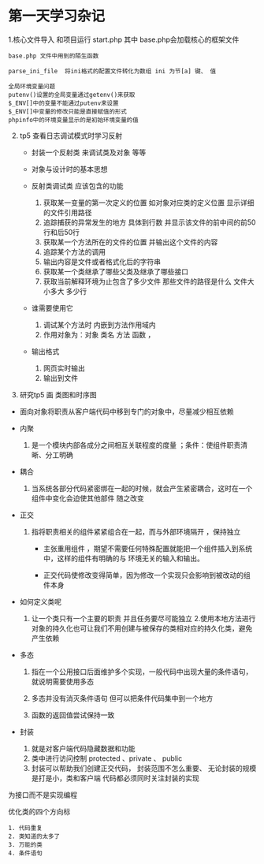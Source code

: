 # 第一天学习杂记 #
1.核心文件导入 和项目运行
    start.php 其中 base.php会加载核心的框架文件 
    
    base.php 文件中用到的陌生函数
    
    parse_ini_file  将ini格式的配置文件转化为数组 ini 为节[a] 键、 值
    
    全局环境变量问题
    putenv()设置的全局变量通过getenv()来获取 
    $_ENV[]中的变量不能通过putenv来设置
    $_ENV[]中变量的修改只能是直接赋值的形式
    phpinfo中的环境变量显示的是初始环境变量的值
    
2. tp5 查看日志调试模式时学习反射
    
    - 封装一个反射类 来调试类及对象 等等
    - 对象与设计时的基本思想
    
    - 反射类调试类 应该包含的功能
        
        1. 获取某一变量的第一次定义的位置 如对象对应类的定义位置 显示详细的文件引用路径
        2. 追踪捕获的异常发生的地方 具体到行数 并显示该文件的前中间的前50行和后50行
        3. 获取某一个方法所在的文件的位置 并输出这个文件的内容
        4. 追踪某个方法的调用
        5. 输出内容是文件或者格式化后的字符串 
        4. 获取某一个类继承了哪些父类及继承了哪些接口
        5. 获取当前解释环境为止包含了多少文件 那些文件的路径是什么 文件大小多大 多少行
        
        
    - 谁需要使用它
    
        1. 调试某个方法时 内嵌到方法作用域内
        2. 作用对象为：对象 类名 方法 函数 ，
        
    - 输出格式
        
        1. 网页实时输出
        2. 输出到文件
        
 3. 研究tp5 画 类图和时序图 
 
           
 - 面向对象将职责从客户端代码中移到专门的对象中，尽量减少相互依赖
 
 - 内聚 
    
    1. 是一个模块内部各成分之间相互关联程度的度量 ；条件：使组件职责清晰、分工明确
    
 - 耦合
 
    1. 当系统各部分代码紧密绑在一起的时候，就会产生紧密耦合，这时在一个组件中变化会迫使其他部件
    随之改变
    
 - 正交
 
    1. 指将职责相关的组件紧紧组合在一起，而与外部环境隔开 ，保持独立
        
        - 主张重用组件 ，期望不需要任何特殊配置就能把一个组件插入到系统中，这样的组件有明确的与
        环境无关的输入和输出。
        
        - 正交代码使修改变得简单，因为修改一个实现只会影响到被改动的组件本身
        
        
 - 如何定义类呢
 
    1. 让一个类只有一个主要的职责 并且任务要尽可能独立
    2.使用本地方法进行对象的持久化也可让我们不用创建与被保存的类相对应的持久化类，避免产生依赖
    
 - 多态
 
    1. 指在一个公用接口后面维护多个实现，一般代码中出现大量的条件语句，就说明需要使用多态
    
    2. 多态并没有消灭条件语句 但可以把条件代码集中到一个地方
    
    3. 函数的返回值尝试保持一致
    
 - 封装 
 
    1. 就是对客户端代码隐藏数据和功能 
    2. 类中进行访问控制 protected 、private 、 public
    3. 封装可以帮助我们创建正交代码， 封装范围不怎么重要、 无论封装的规模是打是小，类和客户端
    代码都必须同时关注封装的实现
    
    
 为接口而不是实现编程
 
 优化类的四个方向标
 
    1. 代码重复
    2. 类知道的太多了
    3. 万能的类
    4. 条件语句
    
     
         
    